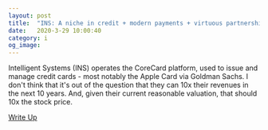 ```yaml
---
layout: post
title:  "INS: A niche in credit + modern payments + virtuous partnerships = a long runway."
date:   2020-3-29 10:00:40
category: i
og_image:
---
```


Intelligent Systems (INS) operates the CoreCard platform, used to issue and manage credit cards - most notably the Apple Card via Goldman Sachs. I don't think that it's out of the question that they can 10x their revenues in the next 10 years. And, given their current reasonable valuation, that should 10x the stock price.

<a href="https://csahil.github.io/assets/INS.pdf">Write Up</a>


